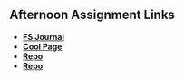 ## Afternoon Assignment Links

* **[FS Journal](https://github.com/WilliamJMcElroy/fs-journal)**
* **[Cool Page](https://github.com/WilliamJMcElroy/Cool-Page-8-8)**
* **[Repo](https://github.com/WilliamJMcElroy/<ASSIGNMENT_REPO>)**
* **[Repo](https://github.com/WilliamJMcElroy/<ASSIGNMENT_REPO>)**
